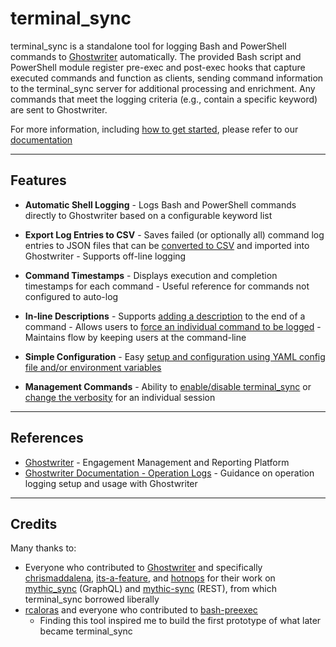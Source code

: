 # terminal_sync

terminal_sync is a standalone tool for logging Bash and PowerShell commands to [Ghostwriter](https://github.com/GhostManager/Ghostwriter) automatically. The provided Bash script and PowerShell module register pre-exec and post-exec hooks that capture executed commands and function as clients, sending command information to the terminal_sync server for additional processing and enrichment. Any commands that meet the logging criteria (e.g., contain a specific keyword) are sent to Ghostwriter.

For more information, including [how to get started](https://breakid.github.io/terminal_sync/setup), please refer to our [documentation](https://breakid.github.io/terminal_sync/)

---

## Features

- **Automatic Shell Logging**
      - Logs Bash and PowerShell commands directly to Ghostwriter based on a configurable keyword list

- **Export Log Entries to CSV**
      - Saves failed (or optionally all) command log entries to JSON files that can be [converted to CSV](usage.md#export-logs-to-ghostwriter-csv) and imported into Ghostwriter
      - Supports off-line logging

- **Command Timestamps**
      - Displays execution and completion timestamps for each command
      - Useful reference for commands not configured to auto-log

- **In-line Descriptions**
      - Supports [adding a description](usage.md#add-a-description) to the end of a command
      - Allows users to [force an individual command to be logged](usage.md#log-ad-hoc-commands)
      - Maintains flow by keeping users at the command-line

- **Simple Configuration**
      - Easy [setup and configuration using YAML config file and/or environment variables](setup.md#2-configure-the-server)

- **Management Commands**
      - Ability to [enable/disable terminal_sync](usage.md#enable--disable-terminal_sync) or [change the verbosity](usage.md#adjust-console-output-at-runtime) for an individual session

---

## References

- [Ghostwriter](https://github.com/GhostManager/Ghostwriter) - Engagement Management and Reporting Platform
- [Ghostwriter Documentation - Operation Logs](https://www.ghostwriter.wiki/features/operation-logs) - Guidance on operation logging setup and usage with Ghostwriter

---

## Credits

Many thanks to:

- Everyone who contributed to [Ghostwriter](https://github.com/GhostManager/Ghostwriter) and specifically [chrismaddalena](https://github.com/chrismaddalena), [its-a-feature](https://github.com/its-a-feature), and [hotnops](https://github.com/hotnops) for their work on [mythic_sync](https://github.com/GhostManager/mythic_sync) (GraphQL) and [mythic-sync](https://github.com/hotnops/mythic-sync) (REST), from which terminal_sync borrowed liberally
- [rcaloras](https://github.com/rcaloras) and everyone who contributed to [bash-preexec](https://github.com/rcaloras/bash-preexec)
  - Finding this tool inspired me to build the first prototype of what later became terminal_sync
